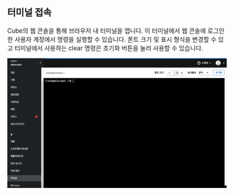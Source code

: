 ## 터미널 접속
Cube의 웹 콘솔을 통해 브라우저 내 터미널을 엽니다. 이 터미널에서 웹 콘솔에 로그인 한 사용자 계정에서 명령을 실행할 수 있습니다. 
폰트 크기 및 표시 형식을 변경할 수 있고 터미널에서 사용하는 clear 명령은 초기화 버튼을 눌러 사용할 수 있습니다.

![cube-terminal.png](../../assets/images/cube-terminal.png)